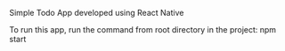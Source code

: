 
Simple Todo App developed using React Native


To run this app, run the command from root directory in the project:
 npm start
